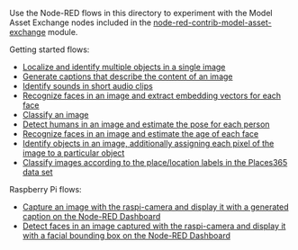 Use the Node-RED flows in this directory to experiment with the Model Asset Exchange nodes included in the [node-red-contrib-model-asset-exchange](https://www.npmjs.com/package/node-red-contrib-model-asset-exchange) module.

Getting started flows:
 - [Localize and identify multiple objects in a single image](https://flows.nodered.org/flow/33d3214c1f5774009ffbc983c96f1594)
 - [Generate captions that describe the content of an image](https://flows.nodered.org/flow/ab4de9fdc1e2f63e472ada8976b422b7)
 - [Identify sounds in short audio clips](https://flows.nodered.org/flow/eaef0871ea62242d32f370d9352ee4ca)
 - [Recognize faces in an image and extract embedding vectors for each face](https://flows.nodered.org/flow/b2c1dcb5a211cf95215a3592484a31c2)
 - [Classify an image](https://flows.nodered.org/flow/8e6fbc1ad88a156c040aa0f96031f04a)
 - [Detect humans in an image and estimate the pose for each person](https://flows.nodered.org/flow/1ef026c41e36a6f2fcca1ec2de342678)
 - [Recognize faces in an image and estimate the age of each face](https://flows.nodered.org/flow/88ef2571da15e7e127afab685d131ca3)
 - [Identify objects in an image, additionally assigning each pixel of the image to a particular object](https://flows.nodered.org/flow/d905e599add7f49cb71890df78b458d7)
 - [Classify images according to the place/location labels in the Places365 data set](https://flows.nodered.org/flow/196917d2af313396a0bf3c737c9d2d5b)

Raspberry Pi flows:
 - [Capture an image with the raspi-camera and display it with a generated caption on the Node-RED Dashboard](https://flows.nodered.org/flow/abe41021d95ebabd28b4aaa8e68f4185)
 - [Detect faces in an image captured with the raspi-camera and display it with a facial bounding box on the Node-RED Dashboard](https://flows.nodered.org/flow/d6e8d65122875fd46aece59fb84ac351)
